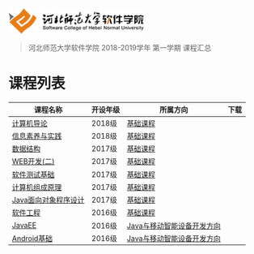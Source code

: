 <img src="./image/logo.png" height="50" /> 

> 河北师范大学软件学院 2018-2019学年 第一学期 课程汇总

# 课程列表

|课程名称|开设年级|所属方向|下载|
|-------|-------|-------|-------|
|[计算机导论](https://github.com/edu2act/course-computerIntroduction/)|2018级|[基础课程](./基础课程/)||
|[信息素养与实践](https://github.com/edu2act/course-informationliteracy/)|2018级|[基础课程](./基础课程/)||
|[数据结构](https://github.com/edu2act/course-datastructure/)|2017级|[基础课程](./基础课程/)||
|[WEB开发(二)](https://github.com/edu2act/course-web2/)|2017级|[基础课程](./基础课程/)||
|[软件测试基础](https://github.com/edu2act/course-foundation-software-tesing/)|2017级|[基础课程](./基础课程/)||
|[计算机组成原理](https://github.com/edu2act/course-computer-organization/)|2017级|[基础课程](./基础课程/)||
|[Java面向对象程序设计](https://github.com/edu2act/course-java/)|2017级|[基础课程](./基础课程/)||
|[软件工程](https://github.com/edu2act/course-softwarprocess/)|2016级|[基础课程](./基础课程/)||
|[JavaEE](https://github.com/edu2act/course-JavaEE/)|2016级|[Java与移动智能设备开发方向](./Java与移动智能设备开发方向/)||
|[Android基础](https://github.com/edu2act/course-android/)|2016级|[Java与移动智能设备开发方向](./Java与移动智能设备开发方向/)||
